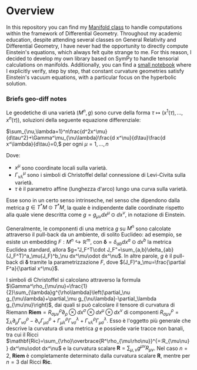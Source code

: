 # Overview
In this repository you can find my [Manifold class](https://github.com/Joyboy0056/The-Geometric-Project/blob/main/geo_diff.py) to handle computations within the framework of Differential Geometry. Throughout my academic education, despite attending several classes on General Relativity and Differential Geometry, I have never had the opportunity to directly compute Einstein's equations, which always felt quite strange to me. For this reason, I decided to develop my own library based on SymPy to handle tensorial calculations on manifolds. Additionally, you can find a [small notebook](https://github.com/Joyboy0056/The-Geometric-Project/blob/main/hyperbolic_egs.ipynb) where I explicitly verify, step by step, that constant curvature geometries satisfy Einstein's vacuum equations, with a particular focus on the hyperbolic solution.



### Briefs geo-diff notes
Le geodetiche di una varietà $(M^n,g)$ sono curve della forma $\tau\mapsto\left(x^1(\tau),...,x^n(\tau)\right),$ soluzioni della seguente equazione differenziale:

$\sum_{\nu,\lambda=1}^n\frac{d^2x^\mu}{d\tau^2}+\Gamma^\mu_{\nu\lambda}\frac{d x^\nu}{d\tau}\frac{d x^\lambda}{d\tau}=0,$ per ogni $\mu=1,...,n$

Dove:

- $x^\mu$ sono coordinate locali sulla varietà.
- $\Gamma^\mu_{\nu\lambda}$ sono i simboli di Christoffel della! connessione di Levi-Civita sulla varietà.
- $\tau$ è il parametro affine (lunghezza d'arco) lungo una curva sulla varietà.

Esse sono in un certo senso intrinseche, nel senso che dipendono dalla metrica $g\in T^*M\odot T^*M$, la quale è indipendente dalle coordinate rispetto alla quale viene descritta come $g=g_{\mu\nu}dx^\mu\odot dx^\nu$, in notazione di Einstein.

Generalmente, le componenti di una metrica $g$ su $M^n$ sono calcolate attraverso il pull-back da un ambiente, di solito Euclideo: ad esempio, se esiste un embedding $F:M^n\hookrightarrow\mathbb{R}^m$, con $\mathbf{\delta}=\delta_{ab}dx^a\odot dx^b$ la metrica Euclidea standard, allora $g="J_F^T\cdot J_F"=\sum_{a,b}\delta_{ab}(J_F^T)^a_\mu(J_F)^b_\nu dx^\mu\odot dx^\nu$. In altre parole, $g$ è il pull-back di $\mathbf{\delta}$ tramite la parametrizzazione $F$, dove $(J_F)^a_\mu=\frac{\partial F^a}{\partial x^\mu}$.

I simboli di Christoffel si calcolano attraverso la formula $\Gamma^\rho_{\mu\nu}=\frac{1}{2}\sum_{\lambda}g^{\rho\lambda}\left(\partial_\nu g_{\mu\lambda}+\partial_\mu g_{\nu\lambda}-\partial_\lambda g_{\mu\nu}\right)$, dai quali si può calcolare il tensore di curvatura di Riemann $\mathbf{Riem}=R^\rho_{\sigma\mu\nu}\partial_\rho\otimes dx^\sigma\otimes dx^\mu\otimes dx^\nu$ di componenti 
$R^\rho_{\sigma\mu\nu}=\sum_\lambda \partial_\mu\Gamma^\rho_{\nu\sigma}-\partial_\nu\Gamma^\rho_{\mu\sigma}+\Gamma^\rho_{\mu\lambda}\Gamma^\lambda_{\nu\sigma}+\Gamma^\rho_{\nu\lambda}\Gamma^\lambda_{\mu\sigma}$. Esso è l'oggetto più generale che descrive la curvatura di una metrica $g$ e possiede varie tracce non banali, tra cui il Ricci $\mathbf{Ric}=\sum_{\rho}\overbrace{R^\rho_{\mu\rho\nu}}^{=:R_{\mu\nu}} dx^\mu\odot dx^\nu$ e la curvatura scalare $\mathbf{R}=\sum_{\mu,\nu}g^{\mu\nu}R_{\mu\nu}$. Nel caso $n=2$, $\mathbf{Riem}$ è completamente determinato dalla curvatura scalare $\mathbf{R}$, mentre per $n=3$ dal Ricci $\mathbf{Ric}$.




